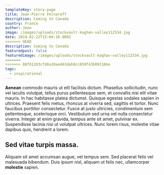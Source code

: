 ```yaml
---
templateKey: story-page
title: Jean-Pierre Polnareff
description: Coming to Canada
country: France
author: Jean
image: /images/uploads/stockvault-kaghan-valley112534.jpg
date: 2019-02-22T15:04:10.000Z
<<<<<<< HEAD
description: Coming to Canada
featuredpost: false
featuredimage: /images/uploads/stockvault-kaghan-valley112534.jpg
=======
>>>>>>> 88f81283cfd8a20aed43dab9cc859f43b09116be
tags:
  - inspirational
---
```

**Aenean** commodo mauris ut elit facilisis dictum. Phasellus sollicitudin, nunc vel iaculis volutpat, tellus purus pellentesque sem, et convallis nisi elit vitae mauris. In hac habitasse platea dictumst. Quisque egestas sodales sapien in ultrices. Praesent felis metus, rhoncus at viverra sed, sagittis et tortor. Nunc faucibus porttitor consectetur. Fusce at justo ultricies, condimentum sem pellentesque, scelerisque orci. Vestibulum sed urna vel nulla consectetur viverra. Integer at enim gravida, tempus ante sit amet, pulvinar ex. Suspendisse lacinia nisi ut volutpat ultrices. Nunc lorem risus, molestie vitae dapibus quis, hendrerit a lorem. 
## Sed vitae turpis massa. 

Aliquam sit amet accumsan augue, vel tempus sem. Sed placerat felis vel malesuada bibendum. Duis ipsum nisl, aliquam ut felis nec, ullamcorper **molestie** sapien.
